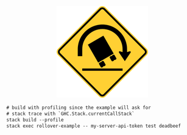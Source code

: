 <p align="center"><img src="rollover-warning-road-sign.png" alt="Rollover"/></p>

```
# build with profiling since the example will ask for
# stack trace with `GHC.Stack.currentCallStack`
stack build --profile
stack exec rollover-example -- my-server-api-token test deadbeef
```
